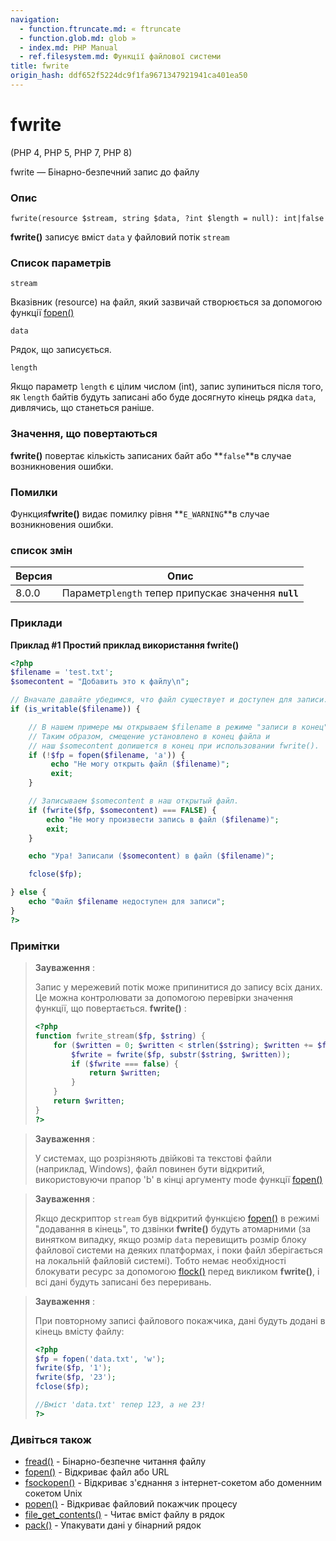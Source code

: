 ```yaml
---
navigation:
  - function.ftruncate.md: « ftruncate
  - function.glob.md: glob »
  - index.md: PHP Manual
  - ref.filesystem.md: Функції файлової системи
title: fwrite
origin_hash: ddf652f5224dc9f1fa9671347921941ca401ea50
---
```

# fwrite

(PHP 4, PHP 5, PHP 7, PHP 8)

fwrite — Бінарно-безпечний запис до файлу

### Опис

```methodsynopsis
fwrite(resource $stream, string $data, ?int $length = null): int|false
```

**fwrite()** записує вміст `data` у файловий потік `stream`

### Список параметрів

`stream`

Вказівник (resource) на файл, який зазвичай створюється за допомогою функції [fopen()](function.fopen.md)

`data`

Рядок, що записується.

`length`

Якщо параметр `length` є цілим числом (int), запис зупиниться після того, як `length` байтів будуть записані або буде досягнуто кінець рядка `data`, дивлячись, що станеться раніше.

### Значення, що повертаються

**fwrite()** повертає кількість записаних байт або \*\*`false`\*\*в случае возникновения ошибки.

### Помилки

Функция**fwrite()** видає помилку рівня \*\*`E_WARNING`\*\*в случае возникновения ошибки.

### список змін

| Версия | Опис |
| --- | --- |
| 8.0.0 | Параметр`length` тепер припускає значення **`null`** |

### Приклади

**Приклад #1 Простий приклад використання **fwrite()****

```php
<?php
$filename = 'test.txt';
$somecontent = "Добавить это к файлу\n";

// Вначале давайте убедимся, что файл существует и доступен для записи.
if (is_writable($filename)) {

    // В нашем примере мы открываем $filename в режиме "записи в конец".
    // Таким образом, смещение установлено в конец файла и
    // наш $somecontent допишется в конец при использовании fwrite().
    if (!$fp = fopen($filename, 'a')) {
         echo "Не могу открыть файл ($filename)";
         exit;
    }

    // Записываем $somecontent в наш открытый файл.
    if (fwrite($fp, $somecontent) === FALSE) {
        echo "Не могу произвести запись в файл ($filename)";
        exit;
    }

    echo "Ура! Записали ($somecontent) в файл ($filename)";

    fclose($fp);

} else {
    echo "Файл $filename недоступен для записи";
}
?>
```

### Примітки

> **Зауваження** :
> 
> Запис у мережевий потік може припинитися до запису всіх даних. Це можна контролювати за допомогою перевірки значення функції, що повертається. **fwrite()** :
> 
> ```php
> <?php
> function fwrite_stream($fp, $string) {
>     for ($written = 0; $written < strlen($string); $written += $fwrite) {
>         $fwrite = fwrite($fp, substr($string, $written));
>         if ($fwrite === false) {
>             return $written;
>         }
>     }
>     return $written;
> }
> ?>
> ```

> **Зауваження** :
> 
> У системах, що розрізняють двійкові та текстові файли (наприклад, Windows), файл повинен бути відкритий, використовуючи прапор 'b' в кінці аргументу mode функції [fopen()](function.fopen.md)

> **Зауваження** :
> 
> Якщо дескриптор `stream` був відкритий функцією [fopen()](function.fopen.md) в режимі "додавання в кінець", то дзвінки **fwrite()** будуть атомарними (за винятком випадку, якщо розмір `data` перевищить розмір блоку файлової системи на деяких платформах, і поки файл зберігається на локальній файловій системі). Тобто немає необхідності блокувати ресурс за допомогою [flock()](function.flock.md) перед викликом **fwrite()**, і всі дані будуть записані без переривань.

> **Зауваження** :
> 
> При повторному записі файлового покажчика, дані будуть додані в кінець вмісту файлу:
> 
> ```php
> <?php
> $fp = fopen('data.txt', 'w');
> fwrite($fp, '1');
> fwrite($fp, '23');
> fclose($fp);
> 
> //Вміст 'data.txt' тепер 123, а не 23!
> ?>
> ```

### Дивіться також

-   [fread()](function.fread.md) \- Бінарно-безпечне читання файлу
-   [fopen()](function.fopen.md) \- Відкриває файл або URL
-   [fsockopen()](function.fsockopen.md) \- Відкриває з'єднання з інтернет-сокетом або доменним сокетом Unix
-   [popen()](function.popen.md) \- Відкриває файловий покажчик процесу
-   [file\_get\_contents()](function.file-get-contents.md) \- Читає вміст файлу в рядок
-   [pack()](function.pack.md) \- Упакувати дані у бінарний рядок
